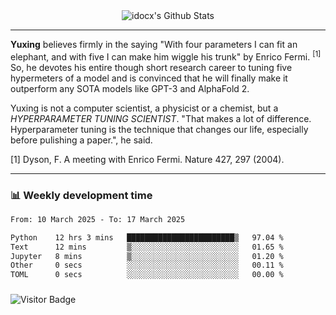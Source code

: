 <div align="center">
    <img align="center" src="https://github-readme-stats.vercel.app/api?username=idocx&show_icons=true&count_private=true&hide_border=true" alt="idocx's Github Stats"></img>
</div>

---

**Yuxing** believes firmly in the saying "With four parameters I can fit an elephant, and with five I can make him wiggle his trunk" by Enrico Fermi. <sup>[1]</sup> So, he devotes his entire though short research career to tuning five hypermeters of a model and is convinced that he will finally make it outperform any SOTA models like GPT-3 and AlphaFold 2.

Yuxing is not a computer scientist, a physicist or a chemist, but a *HYPERPARAMETER TUNING SCIENTIST*. "That makes a lot of difference. Hyperparameter tuning is the technique that changes our life, especially before pulishing a paper.", he said.

[1] Dyson, F. A meeting with Enrico Fermi. Nature 427, 297 (2004).


---

### 📊 Weekly development time
<!--START_SECTION:waka-->

```txt
From: 10 March 2025 - To: 17 March 2025

Python    12 hrs 3 mins   ████████████████████████▒   97.04 %
Text      12 mins         ▒░░░░░░░░░░░░░░░░░░░░░░░░   01.65 %
Jupyter   8 mins          ▒░░░░░░░░░░░░░░░░░░░░░░░░   01.20 %
Other     0 secs          ░░░░░░░░░░░░░░░░░░░░░░░░░   00.11 %
TOML      0 secs          ░░░░░░░░░░░░░░░░░░░░░░░░░   00.00 %
```

<!--END_SECTION:waka-->

### 

![Visitor Badge](https://visitor-badge.laobi.icu/badge?page_id=idocx.idocx)